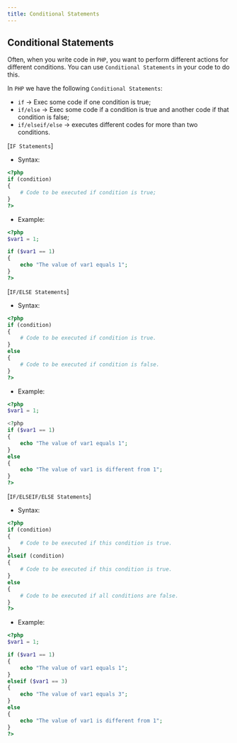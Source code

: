 ```yaml
---
title: Conditional Statements
---
```

## Conditional Statements

Often, when you write code in `PHP`, you want to perform different actions for different conditions. You can use `Conditional Statements` in your code to do this.

In `PHP` we have the following `Conditional Statements`:

- `if` -> Exec some code if one condition is true;
- `if/else` -> Exec some code if a condition is true and another code if that condition is false;
- `if/elseif/else` -> executes different codes for more than two conditions.

[`IF Statements`]
- Syntax:
```PHP
<?php
if (condition)
{
	# Code to be executed if condition is true;
}
?>
```

- Example:
```PHP
<?php
$var1 = 1;

if ($var1 == 1)
{
	echo "The value of var1 equals 1";
}
?>
```

[`IF/ELSE Statements`]
- Syntax:
```PHP
<?php
if (condition)
{
	# Code to be executed if condition is true.
}
else
{
	# Code to be executed if condition is false.
}
?>
```

- Example:
```PHP
<?php
$var1 = 1;

<?php
if ($var1 == 1)
{
	echo "The value of var1 equals 1";
}
else
{
	echo "The value of var1 is different from 1";
}
?>
```

[`IF/ELSEIF/ELSE Statements`]
- Syntax:
```PHP
<?php
if (condition)
{
	# Code to be executed if this condition is true.
}
elseif (condition)
{
	# Code to be executed if this condition is true.
}
else
{
	# Code to be executed if all conditions are false.
}
?>
```

- Example:
```PHP
<?php
$var1 = 1;

if ($var1 == 1)
{
	echo "The value of var1 equals 1";
}
elseif ($var1 == 3)
{
	echo "The value of var1 equals 3";
}
else
{
	echo "The value of var1 is different from 1";
}
?>
```
